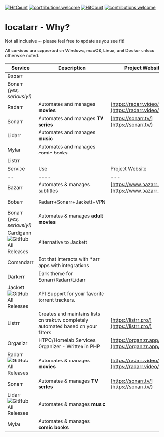 [![HitCount](http://hits.dwyl.com/rustyshackleford36/locatarr.svg)](http://hits.dwyl.com/rustyshackleford36/locatarr)
[![contributions welcome](https://img.shields.io/badge/contributions-welcome-brightgreen.svg?style=flat)](https://github.com/rustyshackleford36/locatarr/issues)
[![HitCount](http://hits.dwyl.com/rustyshackleford36/locatarr.svg)](http://hits.dwyl.com/rustyshackleford36/locatarr) [![contributions welcome](https://img.shields.io/badge/contributions-welcome-brightgreen.svg?style=flat)](https://github.com/rustyshackleford36/locatarr/issues)


# locatarr - Why? 
Not all inclusive -- please feel free to update as you see fit!

All services are supported on Windows, macOS, Linux, and Docker unless otherwise noted. 

| Service | Description | Project Website | Github | Reddit | 
|-|-----|---|---|-|
| Bazarr| 
| Bonarr<br>_(yes, seriously!)_ | 
| Radarr | Automates and manages **movies** | [https://radarr.video/](https://radarr.video/) |  [https://github.com/Radarr/Radarr] | [/r/Radarr](http://reddit.com/r/Radarr) 
| Sonarr | Automates and manages **TV series** | [https://sonarr.tv/](https://sonarr.tv/) | [https://github.com/Sonarr/Sonarr](https://github.com/Sonarr/Sonarr) | [/r/Sonarr](http://reddit.com/r/sonarr) |
| Lidarr | Automates and manages **music**
| Mylar | Automates and manages comic books 
| Listrr
| Service | Use| Project Website | Github | Reddit | 
|--|----|---|---|-|
| Bazarr | Automates & manages subtitles | [https://www.bazarr.media](https://www.bazarr.media/) | [https://github.com/morpheus65535/bazarr](https://github.com/morpheus65535/bazarr) | 
|Bobarr | Radarr+Sonarr+Jackett+VPN | | [https://github.com/iam4x/bobarr](https://github.com/iam4x/bobarr) | 
| Bonarr<br>_(yes, seriously!)_ | Automates & manages **adult movies** | | [https://github.com/bonarr/Bonarr](https://github.com/bonarr/Bonarr)
| Cardigann ![GitHub All Releases](https://img.shields.io/github/downloads/cardigann/cardigann/total)| Alternative to Jackett | | [https://github.com/cardigann/cardigann](https://github.com/cardigann/cardigann)
| Comandarr | Bot that interacts with *arr apps with integrations | | [https://github.com/Commandarr/Commandarr](https://github.com/Commandarr/Commandarr)
| Darkerr | Dark theme for Sonarr/Radarr/Lidarr | | [https://github.com/iFelix18/Darkerr](https://github.com/iFelix18/Darkerr)
| Jackett ![GitHub All Releases](https://img.shields.io/github/downloads/jackett/jackett/total)| API Support for your favorite torrent trackers. | | [https://github.com/Jackett/Jackett](https://github.com/Jackett/Jackett) | [/r/Jackett](http://reddit.com/r/jackett)
| Listrr | Creates and maintains lists on trakt.tv completely automated based on your filters. | [https://listrr.pro/](https://listrr.pro/) | [https://github.com/TheUltimateC0der/Listrr](https://github.com/TheUltimateC0der/Listrr) | 
| Organizr| HTPC/Homelab Services Organizer - Written in PHP| [https://organizr.app/](https://organizr.app/) | [https://github.com/causefx/Organizr](https://github.com/causefx/Organizr) |[/r/Organizr](http://reddit.com/r/organizr) 
| Radarr ![GitHub All Releases](https://img.shields.io/github/downloads/radarr/radarr/total)| Automates & manages **movies** | [https://radarr.video/](https://radarr.video/) |  [https://github.com/Radarr/Radarr](https://github.com/Radarr/Radarr) | [/r/Radarr](http://reddit.com/r/Radarr) 
| Sonarr | Automates & manages **TV series** | [https://sonarr.tv/](https://sonarr.tv/) | [https://github.com/Sonarr/Sonarr](https://github.com/Sonarr/Sonarr) | [/r/Sonarr](http://reddit.com/r/sonarr) |
| Lidarr ![GitHub All Releases](https://img.shields.io/github/downloads/lidarr/lidarr/total) | Automates & manages **music**
| Mylar | Automates & manages **comic books**






